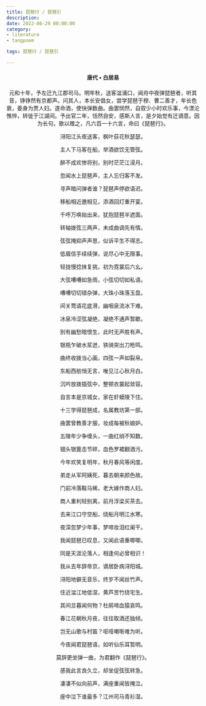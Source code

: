 ```yaml
---
title: 琵琶行 / 琵琶引
description:
date: 2022-06-29 00:00:00
category:
- literature
- tangpoem

tags: 琵琶行 / 琵琶引

---
```


<div id="poem-author">
唐代 • 白居易
</div>
<div id="poem-body">
<p class="poem-paragraph">元和十年，予左迁九江郡司马。明年秋，送客湓浦口，闻舟中夜弹琵琶者，听其音，铮铮然有京都声。问其人，本长安倡女，尝学琵琶于穆、曹二善才，年长色衰，委身为贾人妇。遂命酒，使快弹数曲。曲罢悯然，自叙少小时欢乐事，今漂沦憔悴，转徙于江湖间。予出官二年，恬然自安，感斯人言，是夕始觉有迁谪意。因为长句，歌以赠之，凡六百一十六言，命曰《琵琶行》。</p>
<p class="poem-paragraph"></p>
<p class="poem-paragraph">浔阳江头夜送客，枫叶荻花秋瑟瑟。</p>
<p class="poem-paragraph">主人下马客在船，举酒欲饮无管弦。</p>
<p class="poem-paragraph">醉不成欢惨将别，别时茫茫江浸月。</p>
<p class="poem-paragraph">忽闻水上琵琶声，主人忘归客不发。</p>
<p class="poem-paragraph">寻声暗问弹者谁？琵琶声停欲语迟。</p>
<p class="poem-paragraph">移船相近邀相见，添酒回灯重开宴。</p>
<p class="poem-paragraph">千呼万唤始出来，犹抱琵琶半遮面。</p>
<p class="poem-paragraph">转轴拨弦三两声，未成曲调先有情。</p>
<p class="poem-paragraph">弦弦掩抑声声思，似诉平生不得志。</p>
<p class="poem-paragraph">低眉信手续续弹，说尽心中无限事。</p>
<p class="poem-paragraph">轻拢慢捻抹复挑，初为霓裳后六幺。</p>
<p class="poem-paragraph">大弦嘈嘈如急雨，小弦切切如私语。</p>
<p class="poem-paragraph">嘈嘈切切错杂弹，大珠小珠落玉盘。</p>
<p class="poem-paragraph">间关莺语花底滑，幽咽泉流冰下难。</p>
<p class="poem-paragraph">冰泉冷涩弦凝绝，凝绝不通声暂歇。</p>
<p class="poem-paragraph">别有幽愁暗恨生，此时无声胜有声。</p>
<p class="poem-paragraph">银瓶乍破水浆迸，铁骑突出刀枪鸣。</p>
<p class="poem-paragraph">曲终收拨当心画，四弦一声如裂帛。</p>
<p class="poem-paragraph">东船西舫悄无言，唯见江心秋月白。</p>
<p class="poem-paragraph">沉吟放拨插弦中，整顿衣裳起敛容。</p>
<p class="poem-paragraph">自言本是京城女，家在虾蟆陵下住。</p>
<p class="poem-paragraph">十三学得琵琶成，名属教坊第一部。</p>
<p class="poem-paragraph">曲罢曾教善才服，妆成每被秋娘妒。</p>
<p class="poem-paragraph">五陵年少争缠头，一曲红绡不知数。</p>
<p class="poem-paragraph">钿头银篦击节碎，血色罗裙翻酒污。</p>
<p class="poem-paragraph">今年欢笑复明年，秋月春风等闲度。</p>
<p class="poem-paragraph">弟走从军阿姨死，暮去朝来颜色故。</p>
<p class="poem-paragraph">门前冷落鞍马稀，老大嫁作商人妇。</p>
<p class="poem-paragraph">商人重利轻别离，前月浮梁买茶去。</p>
<p class="poem-paragraph">去来江口守空船，绕船月明江水寒。</p>
<p class="poem-paragraph">夜深忽梦少年事，梦啼妆泪红阑干。</p>
<p class="poem-paragraph">我闻琵琶已叹息，又闻此语重唧唧。</p>
<p class="poem-paragraph">同是天涯沦落人，相逢何必曾相识！</p>
<p class="poem-paragraph">我从去年辞帝京，谪居卧病浔阳城。</p>
<p class="poem-paragraph">浔阳地僻无音乐，终岁不闻丝竹声。</p>
<p class="poem-paragraph">住近湓江地低湿，黄芦苦竹绕宅生。</p>
<p class="poem-paragraph">其间旦暮闻何物？杜鹃啼血猿哀鸣。</p>
<p class="poem-paragraph">春江花朝秋月夜，往往取酒还独倾。</p>
<p class="poem-paragraph">岂无山歌与村笛？呕哑嘲哳难为听。</p>
<p class="poem-paragraph">今夜闻君琵琶语，如听仙乐耳暂明。</p>
<p class="poem-paragraph">莫辞更坐弹一曲，为君翻作《琵琶行》。</p>
<p class="poem-paragraph">感我此言良久立，却坐促弦弦转急。</p>
<p class="poem-paragraph">凄凄不似向前声，满座重闻皆掩泣。</p>
<p class="poem-paragraph">座中泣下谁最多？江州司马青衫湿。</p>

</div>

<style>

#poem-author {
    width: 100%;
    text-align: center;
    margin: 20px 0;
    font-weight: bold;
}
#poem-body {
    width: 100%;
    text-align: center;
}
.poem-paragraph {
    font-family: "仿宋"
}

</style>